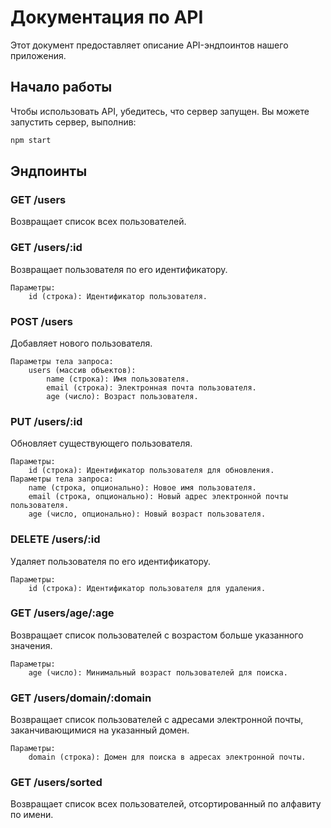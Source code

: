 # Документация по API

Этот документ предоставляет описание API-эндпоинтов нашего приложения.

## Начало работы

Чтобы использовать API, убедитесь, что сервер запущен. Вы можете запустить сервер, выполнив:

```bash
npm start
```

## Эндпоинты
### GET /users

Возвращает список всех пользователей.
### GET /users/:id

Возвращает пользователя по его идентификатору.

    Параметры:
        id (строка): Идентификатор пользователя.

### POST /users

Добавляет нового пользователя.

    Параметры тела запроса:
        users (массив объектов):
            name (строка): Имя пользователя.
            email (строка): Электронная почта пользователя.
            age (число): Возраст пользователя.

### PUT /users/:id

Обновляет существующего пользователя.

    Параметры:
        id (строка): Идентификатор пользователя для обновления.
    Параметры тела запроса:
        name (строка, опционально): Новое имя пользователя.
        email (строка, опционально): Новый адрес электронной почты пользователя.
        age (число, опционально): Новый возраст пользователя.

### DELETE /users/:id

Удаляет пользователя по его идентификатору.

    Параметры:
        id (строка): Идентификатор пользователя для удаления.

### GET /users/age/:age

Возвращает список пользователей с возрастом больше указанного значения.

    Параметры:
        age (число): Минимальный возраст пользователей для поиска.

### GET /users/domain/:domain

Возвращает список пользователей с адресами электронной почты, заканчивающимися на указанный домен.

    Параметры:
        domain (строка): Домен для поиска в адресах электронной почты.

### GET /users/sorted

Возвращает список всех пользователей, отсортированный по алфавиту по имени.